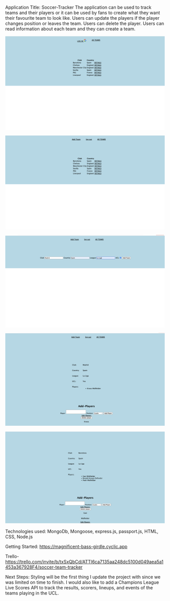 Application Title: Soccer-Tracker
The application can be used to track teams and their players or 
it can be used by fans to create what they want their favourite team to look like. Users can update the players if the player changes position or leaves the team. Users can delete the player. Users can read information about each team and they can create a team. 




![Alt text](<Screenshot 2023-07-13 at 7.32.20 PM.png>)






![Alt text](<Screenshot 2023-07-13 at 7.36.02 PM.png>)







![Alt text](<Screenshot 2023-07-13 at 7.37.18 PM.png>)





![Alt text](<Screenshot 2023-07-13 at 7.39.06 PM.png>)





![Alt text](<Screenshot 2023-07-13 at 7.40.46 PM.png>)






Technologies used: MongoDb, Mongoose, express.js, passport.js, HTML, CSS, Node.js

Getting Started: https://magnificent-bass-girdle.cyclic.app

Trello- https://trello.com/invite/b/txSxQbCd/ATTI6ca7135aa248dc5100d049aea5a1453a367928F4/soccer-team-tracker

Next Steps: Styling will be the first thing I update the project with since we was limited on time to finish. I would also like to add a Champions League Live Scores API to track the results, scorers, lineups, and events of the teams playing in the UCL.